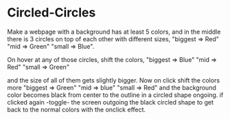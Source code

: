 # Circled-Circles

Make a webpage with a background has at least 5 colors,
and in the middle there is 3 circles on top of each other with different sizes,
"biggest => Red"  
"mid => Green" 
"small => Blue".

On hover at any of those circles, shift the colors, 
"biggest => Blue" 
"mid => Red" 
"small => Green" 

and the size of all of them gets slightly bigger. Now on click shift the colors more 
"biggest => Green" 
"mid => blue" 
"small => Red" 
and the background color becomes black from center to the outline in a circled shape ongoing. if clicked again -toggle- the screen outgoing the black circled shape to get back to the normal colors with the onclick effect.
